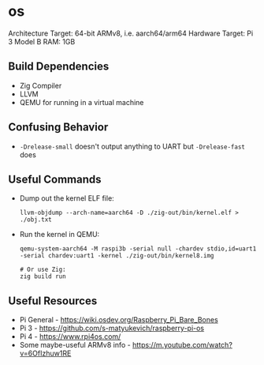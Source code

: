 # os

Architecture Target: 64-bit ARMv8, i.e. aarch64/arm64
Hardware Target: Pi 3 Model B
RAM: 1GB

## Build Dependencies
- Zig Compiler
- LLVM
- QEMU for running in a virtual machine

## Confusing Behavior
- `-Drelease-small` doesn't output anything to UART but `-Drelease-fast` does

## Useful Commands
- Dump out the kernel ELF file:
  ```
  llvm-objdump --arch-name=aarch64 -D ./zig-out/bin/kernel.elf > ./obj.txt
  ```

- Run the kernel in QEMU:
  ```
  qemu-system-aarch64 -M raspi3b -serial null -chardev stdio,id=uart1 -serial chardev:uart1 -kernel ./zig-out/bin/kernel8.img

  # Or use Zig:
  zig build run
  ```

## Useful Resources
- Pi General - https://wiki.osdev.org/Raspberry_Pi_Bare_Bones
- Pi 3 - https://github.com/s-matyukevich/raspberry-pi-os
- Pi 4 - https://www.rpi4os.com/
- Some maybe-useful ARMv8 info - https://m.youtube.com/watch?v=6OfIzhuw1RE
